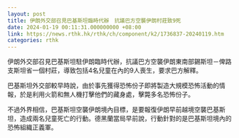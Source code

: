 ```yaml
---
layout: post
title: 伊朗外交部召見巴基斯坦臨時代辦　抗議巴方空襲伊朗村莊致9死
date: 2024-01-19 00:11:31.000000000 +08:00
link: https://news.rthk.hk/rthk/ch/component/k2/1736837-20240119.htm
categories: rthk
---
```


伊朗外交部召見巴基斯坦駐伊朗臨時代辦，抗議巴方空襲伊朗東南部錫斯坦－俾路支斯坦省一個村莊，導致包括4名兒童在內的9人喪生，要求巴方解釋。

巴基斯坦外交部較早時說，由於事先獲得恐怖份子即將製造大規模恐怖活動的情報，於是利用火箭和無人機打擊他們的藏身處，擊斃多名恐怖份子。

不過外界相信，巴基斯坦空襲伊朗境內目標，是要報復伊朗早前越境空襲巴基斯坦，造成兩名兒童死亡的行動。德黑蘭當局早前說，行動針對的是巴基斯坦境內的恐怖組織正義軍。
